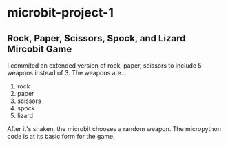 # microbit-project-1
## Rock, Paper, Scissors, Spock, and Lizard Mircobit Game
I commited an extended version of rock, paper, scissors to include 5 weapons instead of 3. The weapons are...
1. rock
2. paper
3. scissors
4. spock
5. lizard

After it's shaken, the microbit chooses a random weapon. The micropython code is at its basic form for the game. 
